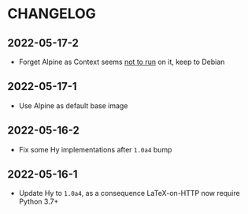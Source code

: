 # CHANGELOG

## 2022-05-17-2

* Forget Alpine as Context seems [not to run](https://mailman.ntg.nl/pipermail/ntg-context/2021/101979.html) on it, keep to Debian

## 2022-05-17-1

* Use Alpine as default base image

## 2022-05-16-2

* Fix some Hy implementations after `1.0a4` bump 

## 2022-05-16-1

* Update Hy to `1.0a4`, as a consequence LaTeX-on-HTTP now require Python 3.7+
